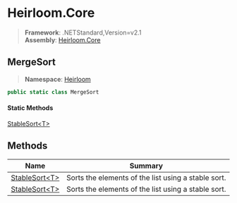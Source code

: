 # Heirloom.Core

> **Framework**: .NETStandard,Version=v2.1  
> **Assembly**: [Heirloom.Core][0]  

## MergeSort

> **Namespace**: [Heirloom][0]  

```cs
public static class MergeSort
```

#### Static Methods

[StableSort\<T>][1]

## Methods

| Name                | Summary                                             |
|---------------------|-----------------------------------------------------|
| [StableSort\<T>][1] | Sorts the elements of the list using a stable sort. |
| [StableSort\<T>][1] | Sorts the elements of the list using a stable sort. |

[0]: ../Heirloom.Core.md
[1]: Heirloom.MergeSort.StableSort[T].md
